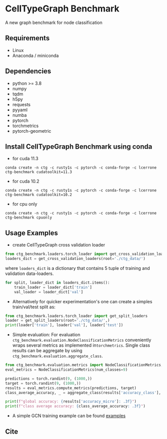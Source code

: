 # CellTypeGraph Benchmark
A new graph benchmark for node classification

## Requirements
- Linux
- Anaconda / miniconda
## Dependencies
- python >= 3.8
- numpy
- tqdm
- h5py
- requests
- pyyaml
- numba
- pytorch
- torchmetrics
- pytorch-geometric

## Install CellTypeGraph Benchmark using conda
- for cuda 11.3
```
conda create -n ctg -c rusty1s -c pytorch -c conda-forge -c lcerrone ctg-benchmark cudatoolkit=11.3
```
- for cuda 10.2
```
conda create -n ctg -c rusty1s -c pytorch -c conda-forge -c lcerrone ctg-benchmark cudatoolkit=10.2
```
- for cpu only
```
conda create -n ctg -c rusty1s -c pytorch -c conda-forge -c lcerrone ctg-benchmark cpuonly 
```

## Usage Examples
* create CellTypeGraph cross validation loader
```python
from ctg_benchmark.loaders.torch_loader import get_cross_validation_loaders
loaders_dict = get_cross_validation_loaders(root='./ctg_data/')
```
where `loaders_dict` is a dictionary that contains 5 tuple of training and validation data-loaders. 
```python
for split, loader_dict in loaders_dict.items():
    train_loader = loader_dict['train'] 
    val_loader = loader_dict['val']
```


* Alternatively for quicker experimentation's one can create a simples train/val/test split as: 
```python
from ctg_benchmark.loaders.torch_loader import get_split_loaders
loader = get_split_loaders(root='./ctg_data/',)
print(loader['train'], loader['val'], loader['test'])
```

* Simple evaluation: For evaluation `ctg_benchmark.evaluation.NodeClassificationMetrics` conveniently wraps several 
metrics as implemented in`torchmetrics`. Single class results can be 
aggregate by using `ctg_benchmark.evaluation.aggregate_class`.
```python
from ctg_benchmark.evaluation.metrics import NodeClassificationMetrics, aggregate_class
eval_metrics = NodeClassificationMetrics(num_classes=9)

predictions = torch.randint(9, (1000,))
target = torch.randint(9, (1000,))
results = eval_metrics.compute_metrics(predictions, target)
class_average_accuracy, _ = aggregate_class(results['accuracy_class'], index=7)

print(f"global accuracy: {results['accuracy_micro']: .3f}")
print(f"class average accuracy: {class_average_accuracy: .3f}")
```

* A simple GCN training example can be found [examples](examples/gcn_example.py)

## Cite
